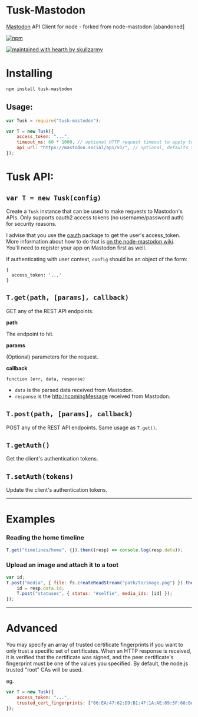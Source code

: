 # Tusk-Mastodon

[Mastodon](https://github.com/skullzarmy/Tusk) API Client for node - forked from node-mastodon [abandoned]

[![npm](https://img.shields.io/npm/dw/tusk-mastodon?label=NPM%20INSTALLS&style=for-the-badge)](https://www.npmjs.com/package/tusk-mastodon)

[![maintained with hearth by skullzarmy](https://img.shields.io/badge/maintained%20with%20%E2%99%A5%20by-skullzarmy-ff1515.svg)](https://github.com/skullzarmy)

# Installing

```
npm install tusk-mastodon
```

## Usage:

```javascript
var Tusk = require("tusk-mastodon");

var T = new Tusk({
    access_token: "...",
    timeout_ms: 60 * 1000, // optional HTTP request timeout to apply to all requests.
    api_url: "https://mastodon.social/api/v1/", // optional, defaults to https://mastodon.social/api/v1/
});
```

# Tusk API:

## `var T = new Tusk(config)`

Create a `Tusk` instance that can be used to make requests to Mastodon's APIs. Only supports oauth2 access tokens (no username/password auth) for security reasons.

I advise that you use the [oauth](https://www.npmjs.com/package/oauth) package to get the user's access_token. More information about how to do that is [on the node-mastodon wiki](https://github.com/jessicahayley/node-mastodon/wiki/Getting-an-access_token-with-the-oauth-package).  
You'll need to register your app on Mastodon first as well.

If authenticating with user context, `config` should be an object of the form:

```
{
  access_token: '...'
}
```

## `T.get(path, [params], callback)`

GET any of the REST API endpoints.

**path**

The endpoint to hit.

**params**

(Optional) parameters for the request.

**callback**

`function (err, data, response)`

-   `data` is the parsed data received from Mastodon.
-   `response` is the [http.IncomingMessage](http://nodejs.org/api/http.html#http_http_incomingmessage) received from Mastodon.

## `T.post(path, [params], callback)`

POST any of the REST API endpoints. Same usage as `T.get()`.

## `T.getAuth()`

Get the client's authentication tokens.

## `T.setAuth(tokens)`

Update the client's authentication tokens.

---

# Examples

### Reading the home timeline

```javascript
T.get("timelines/home", {}).then((resp) => console.log(resp.data));
```

### Upload an image and attach it to a toot

```javascript
var id;
T.post("media", { file: fs.createReadStream("path/to/image.png") }).then((resp) => {
    id = resp.data.id;
    T.post("statuses", { status: "#selfie", media_ids: [id] });
});
```

---

# Advanced

You may specify an array of trusted certificate fingerprints if you want to only trust a specific set of certificates.
When an HTTP response is received, it is verified that the certificate was signed, and the peer certificate's fingerprint must be one of the values you specified. By default, the node.js trusted "root" CAs will be used.

eg.

```js
var T = new Tusk({
    access_token: "...",
    trusted_cert_fingerprints: ["66:EA:47:62:D9:B1:4F:1A:AE:89:5F:68:BA:6B:8E:BB:F8:1D:BF:8E"],
});
```
